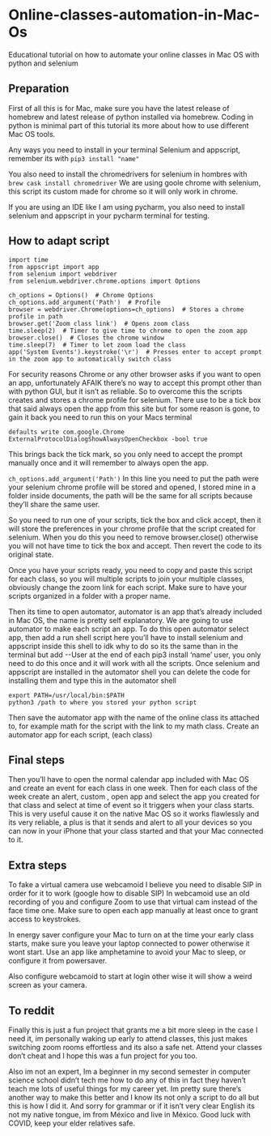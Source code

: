 # Online-classes-automation-in-Mac-Os
Educational tutorial on how to automate your online classes in Mac OS with python and selenium
## Preparation
First of all this is for Mac, make sure you have the latest release of homebrew and latest release of python installed via homebrew. Coding in python is minimal part of this tutorial its more about how to use different Mac OS	tools.

Any ways you need to install in your terminal Selenium and appscript, remember its with `pip3 install "name"`

You also need to install the chromedrivers for selenium in hombres with `brew cask install chromedriver`
We are using goole chrome with selenium, this script its custom made for chrome so it will only work in chrome. 

If you are using an IDE like I am using pycharm, you also need to install selenium and appscript in your pycharm terminal for testing.

## How to adapt script
```
import time
from appscript import app
from selenium import webdriver
from selenium.webdriver.chrome.options import Options

ch_options = Options()  # Chrome Options
ch_options.add_argument('Path')  # Profile
browser = webdriver.Chrome(options=ch_options)  # Stores a chrome profile in path
browser.get('Zoom class link')  # Opens zoom class
time.sleep(2)  # Timer to give time to chrome to open the zoom app
browser.close()  # Closes the chrome window
time.sleep(7)  # Timer to let zoom load the class
app('System Events').keystroke('\r')  # Presses enter to accept prompt in the zoom app to automatically switch class
``` 
For security reasons Chrome or any other browser asks if you want to open an app, unfortunately AFAIK there’s no way to accept this prompt other than with python GUI, but it isn’t as reliable. So to overcome this the scripts creates and stores a chrome profile for selenium. There use to be a tick box that said always open the app from this site but for some reason is gone, to gain it back you need to run this on your Macs terminal

`defaults write com.google.Chrome ExternalProtocolDialogShowAlwaysOpenCheckbox -bool true`

This brings back the tick mark, so you only need to accept the prompt manually once and it will remember to always open the app. 

`ch_options.add_argument('Path')`
In this line you need to put the path were your selenium chrome profile will be stored and opened, I stored mine in a folder inside documents, the path will be the same for all scripts because they’ll share the same user.


So you need to run one of your scripts, tick the box and click accept, then it will store the preferences in your chrome profile that the script created for selenium. When you do this you need to remove browser.close() otherwise you will not have time to tick the box and accept. Then revert the code to its original state.

Once you have your scripts ready, you need to copy and paste this script for each class, so you will multiple scripts to join your multiple classes, obviously change the zoom link for each script. Make sure to have your scripts organized in a folder with a proper name.

Then its time to open automator, automator is an app that’s already included in Mac OS, the name is pretty self explanatory. We are going to use automator to make each script an app. To do this open automator select app, then add a run shell script here you’ll have to install selenium and appscript inside this shell to idk why to do so its the same than in the terminal but add --User at the end of each pip3 install ‘name’ user, you only need to do this once and it will work with all the scripts. Once selenium and appscript are installed in the automator shell you can delete the code for installing them and type this in the automator shell

```
export PATH=/usr/local/bin:$PATH
python3 /path to where you stored your python script
```


Then save the automator app with the name of the online class its attached to, for example math for the script with the link to my math class. Create an automator app for each script, (each class)

## Final steps

Then you’ll have to open the normal calendar app included with Mac OS and create an event for each class in one week. Then for each class of the week create an alert, custom , open app and select the app you created for that class and select at time of event so it triggers when your class starts. This is very useful cause it on the native Mac OS so it works flawlessly and its very reliable, a plus is that it sends and alert to all your devices so you can now in your iPhone that your class started and that your Mac connected to it.

## Extra steps
To fake a virtual camera use webcamoid I believe you need to disable SIP in order for it to work (google how to disable SIP) In webcamoid use an old recording of you and configure Zoom to use that virtual cam instead of the face time one. Make sure to open each app manually at least once to grant access to keystrokes.

In energy saver configure your Mac to turn on at the time your early class starts, make sure you leave your laptop connected to power otherwise it wont start. Use an app like amphetamine to avoid your Mac to sleep, or configure it from powersaver.

Also configure	webcamoid to start at login other wise it will show a weird screen as your camera.

## To reddit

Finally this is just a fun project that grants me a bit more sleep in the case I need it, im personally waking up early to attend classes, this just makes switching zoom rooms effortless and its also a safe net. Attend your classes don’t cheat and I hope this was a fun project for you too.

Also im not an expert, Im a beginner in my second semester in computer science school didn’t tech me how to do any of this in fact they haven’t teach me lots of useful things for my career yet. Im pretty sure there’s another way to make this better and I know its not only a script to do all but this is how I did it. And sorry for grammar or if it isn’t very clear English its not my native tongue, im from México and live in México. Good luck with COVID, keep your elder relatives safe.

